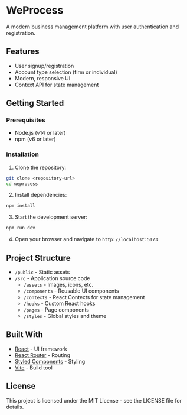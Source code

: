 # WeProcess

A modern business management platform with user authentication and registration.

## Features

- User signup/registration
- Account type selection (firm or individual)
- Modern, responsive UI
- Context API for state management

## Getting Started

### Prerequisites

- Node.js (v14 or later)
- npm (v6 or later)

### Installation

1. Clone the repository:
```bash
git clone <repository-url>
cd weprocess
```

2. Install dependencies:
```bash
npm install
```

3. Start the development server:
```bash
npm run dev
```

4. Open your browser and navigate to `http://localhost:5173`

## Project Structure

- `/public` - Static assets
- `/src` - Application source code
  - `/assets` - Images, icons, etc.
  - `/components` - Reusable UI components
  - `/contexts` - React Contexts for state management
  - `/hooks` - Custom React hooks
  - `/pages` - Page components
  - `/styles` - Global styles and theme

## Built With

- [React](https://reactjs.org/) - UI framework
- [React Router](https://reactrouter.com/) - Routing
- [Styled Components](https://styled-components.com/) - Styling
- [Vite](https://vitejs.dev/) - Build tool

## License

This project is licensed under the MIT License - see the LICENSE file for details.
